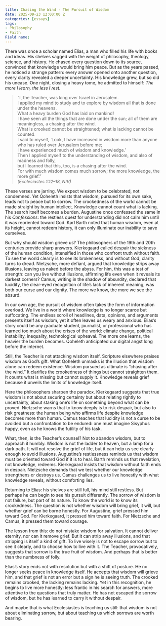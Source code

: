 ```yaml
---
title: Chasing the Wind - The Pursuit of Wisdom
date: 2025-09-23 12:00:00 Z
categories: [essays]
tags:
- Philosophy
- Faith
Field name: 
---
```

There was once a scholar named Elias, a man who filled his life with books and ideas. His shelves sagged with the weight of philosophy, theology, science, and history. He chased every question down to its source, convinced that knowledge would bring him peace. But as the years passed, he noticed a strange pattern: every answer opened onto another question, every clarity revealed a deeper uncertainty. His knowledge grew, but so did his unease. One night, closing a heavy tome, he admitted to himself: *The more I learn, the less I rest.*  

> “I, the Teacher, was king over Israel in Jerusalem.  
> I applied my mind to study and to explore by wisdom all that is done under the heavens.  
> What a heavy burden God has laid on mankind!  
> I have seen all the things that are done under the sun; all of them are meaningless, a chasing after the wind.  
> What is crooked cannot be straightened; what is lacking cannot be counted.  
> I said to myself, ‘Look, I have increased in wisdom more than anyone who has ruled over Jerusalem before me;  
> I have experienced much of wisdom and knowledge.’  
> Then I applied myself to the understanding of wisdom, and also of madness and folly,  
> but I learned that this, too, is a chasing after the wind.  
> For with much wisdom comes much sorrow; the more knowledge, the more grief.”  
> *(Ecclesiastes 1:12–18, NIV)*  

These verses are jarring. We expect wisdom to be celebrated, not condemned. Yet Qoheleth insists that wisdom, pursued for its own sake, leads not to peace but to sorrow. The crookedness of the world cannot be made straight by human intellect. Knowledge cannot count what is lacking. The search itself becomes a burden. Augustine once confessed the same in his *Confessions*: the restless quest for understanding did not calm him until it was reoriented toward God. Karl Barth noted that human wisdom, even at its height, cannot redeem history, it can only illuminate our inability to save ourselves.  

But why should wisdom grieve us? The philosophers of the 19th and 20th centuries provide sharp answers. Kierkegaard called despair the sickness of the human condition, intensified in those who confront truth without faith. To see the world clearly is to see its brokenness, and without God, clarity turns to dread. Nietzsche, more defiant, argued that knowledge strips away illusions, leaving us naked before the abyss. For him, this was a test of strength: can you live without illusions, affirming life even when it reveals its darkest corners? Camus, writing in the shadow of absurdity, declared that lucidity, the clear-eyed recognition of life’s lack of inherent meaning, was both our curse and our dignity. The more we know, the more we see the absurd.  

In our own age, the pursuit of wisdom often takes the form of information overload. We live in a world where knowledge is no longer scarce but suffocating. The endless scroll of headlines, data, opinions, and arguments presents itself as wisdom, yet it often leaves us weary and anxious. Elias’s story could be any graduate student, journalist, or professional who has learned too much about the crises of the world: climate change, political instability, inequality, technological upheaval. The more one learns, the heavier the burden becomes. Qoheleth anticipated our digital angst long before the internet.  

Still, the Teacher is not attacking wisdom itself. Scripture elsewhere praises wisdom as God’s gift. What Qoheleth unmasks is the illusion that wisdom alone can redeem existence. Wisdom pursued as ultimate is “chasing after the wind.” It clarifies the crookedness of things but cannot straighten them. It counts what is missing but cannot supply it. Knowledge reveals grief because it unveils the limits of knowledge itself.  

Here the philosophers sharpen the paradox. Kierkegaard suggests that true wisdom is not about securing certainty but about relating rightly to uncertainty, about staking one’s life on something beyond what can be proved. Nietzsche warns that to know deeply is to risk despair, but also to risk greatness: the human being who affirms life despite knowledge becomes more than human. Camus teaches that lucidity is not a curse to be avoided but a confrontation to be endured: one must imagine Sisyphus happy, even as he knows the futility of his task.  

What, then, is the Teacher’s counsel? Not to abandon wisdom, but to approach it humbly. Wisdom is not the ladder to heaven, but a lamp for a dark path. It will not resolve the grief of life, but it can help us see clearly enough to avoid illusions. Augustine’s restlessness reminds us that wisdom must be oriented toward God if it is to heal. Barth reminds us that revelation, not knowledge, redeems. Kierkegaard insists that wisdom without faith ends in despair. Nietzsche demands that we test whether our knowledge strengthens or destroys us. Camus challenges us to live honestly with what knowledge reveals, without comforting lies.  

Returning to Elias: his shelves are still full, his mind still restless. But perhaps he can begin to see his pursuit differently. The sorrow of wisdom is not failure, but part of its nature. To know the world is to know its crookedness. The question is not whether wisdom will bring grief, it will, but whether grief can be borne honestly. For Augustine, grief pressed him toward God. For Kierkegaard, it pressed him toward faith. For Nietzsche and Camus, it pressed them toward courage.  

The lesson from this: do not mistake wisdom for salvation. It cannot deliver eternity, nor can it remove grief. But it can strip away illusions, and that stripping is itself a kind of gift. To live wisely is not to escape sorrow but to see it clearly, and to choose how to live with it. The Teacher, provocatively, suggests that sorrow is the true fruit of wisdom. And perhaps that is better than the numbness of folly.  

Elias’s story ends not with resolution but with a shift of posture. He no longer seeks peace in knowledge itself. He accepts that wisdom will grieve him, and that grief is not an error but a sign he is seeing truth. The crooked remains crooked, the lacking remains lacking. Yet in this recognition, he begins to live more honestly: less frantic in his search for answers, more attentive to the questions that truly matter. He has not escaped the sorrow of wisdom, but he has learned to carry it without despair.  

And maybe that is what Ecclesiastes is teaching us still: that wisdom is not about eliminating sorrow, but about teaching us which sorrows are worth bearing.  
